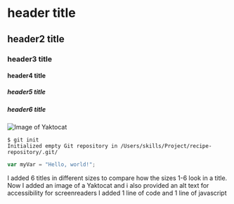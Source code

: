 # header title 
## header2 title 
### header3 title 
#### header4 title 
##### header5 title
##### header6 title




![Image of Yaktocat](https://octodex.github.com/images/yaktocat.png)


```
$ git init
Initialized empty Git repository in /Users/skills/Project/recipe-repository/.git/
````

``` javascript
var myVar = "Hello, world!";
```


I added 6 titles in different sizes to compare how the sizes 1-6 look in a title.
Now I added an image of a Yaktocat and i also provided an alt text for accessibility for screenreaders
I added 1 line of code and 1 line of javascript 
